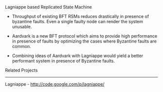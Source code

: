 Lagniappe based Replicated State Machine

- Throughput of existing BFT RSMs reduces drastically in presence of byzantine faults. Even a single faulty node can render the system unusable.

- Aardvark is a new BFT protocol which aims to provide high performance in presence of faults by optimizing the cases where Byzantine faults are common.

- Combining ideas of Aardvark with Lagniappe would yield a better performant system in presence of Byzantine faults.

Related Projects

---

Lagniappe - http://code.google.com/p/lagniappe/